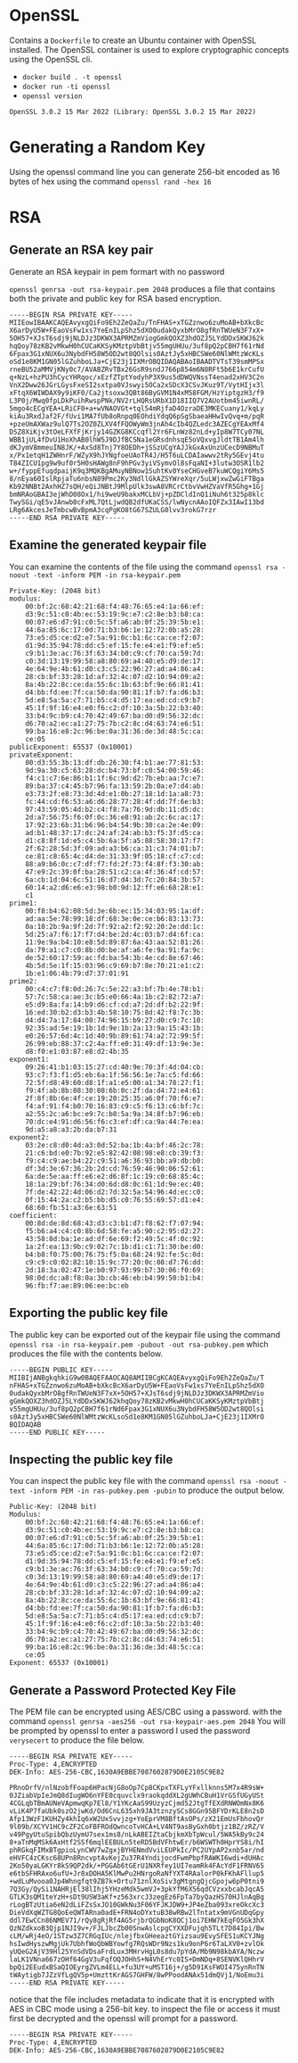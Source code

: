 # OpenSSL

Contains a `Dockerfile` to create an Ubuntu container with OpenSSL installed. The
OpenSSL container is used to explore cryptographic concepts using the OpenSSL
cli. 

* `docker build . -t openssl`
* `docker run -ti openssl`
* `openssl version`
``` 
OpenSSL 3.0.2 15 Mar 2022 (Library: OpenSSL 3.0.2 15 Mar 2022)
```

# Generating a Random Key 

Using the openssl command line you can generate 256-bit encoded as  16 bytes of hex using the 
command `openssl rand -hex 16`
 
# RSA

## Generate an RSA key pair 

Generate an RSA keypair in pem formart with no password 

`openssl genrsa -out rsa-keypair.pem 2048` produces a file that 
contains both the private and public key for RSA based 
encryption. 

```
-----BEGIN RSA PRIVATE KEY-----
MIIEowIBAAKCAQEAvyxgQiFo9Eh2ZeQaZu/TnFHAS+xTGZznwo6zuMoAB+bXkcBc
X6arDyU5W+FEaoVsFw1xs7YeEnILpShz5dXO0udakQyxbMrO8gfRnTWUeN3F7xX+
5OH57+XJsT6sdj9jNLDJz3DKWX3APRMZmViogGmkQOXZ3hdOZJ5LYdDDxSKWJ62k
hqQoy78zKB2vMkwH0hCUCaKKSyKMztpVbBtjv55mgUHUu/3uf8pQ2pCBH7f61rNd
6Fpax3G1xNUX6u3NybdFH58W5OD2wt8QOlsis0AztJy5xHBCSWe60NlWMtzWcKLs
oSd1e8KM1GN05lGZuhboLJa+CjE23j1IXMrOBQIDAQABAoIBAADTVTsT39smMPSx
rneBU52aMMVjKNy0c7/AVABZRvTBx26GsR9sndJ766p854m6N8RFt5b6E1krCufU
q+NzL+hzPU3hCycYHRqoc/xEzfZTptYodyhP3X9us5dDWQVNssT4enad2xHV3C2n
VnX2Dww26JGrLGysFxeSI2sxtpa0VJswyi5OCa2xSDcX3CSvJKuz9T/VytHIjx3l
xFtqX6WIWDAX9y9iKF0/Ca2jtsoxw3QBt86ByGVM1N4xM58FGM/HzYiptgzH3/f9
L3P0j/Mwq0fpLDkPuihRwspPNk/NV2rLHQRsURbX1D18IIQ7V2AUotbm45iwnRL/
5mgo4cECgYEA+LRiCF0+a+wVNAOVGt+tql54mRjfaD4OzraDE3MKECuany1/kqLy
kiAu3RxdJaf2F/fUvi1MA7fUb8oRnpq0EOhdiYdqQ6pSgSbaeaHHwIvQvq+m/pqR
+pzeUmAXWaz9ulQ7Ts2OZ0ZLXV4fFQOWyWm3jnAh4cIb4QZLedc3AZECgYEAxMf4
DSZ8XiKjv3tOeLFXfFjKrjy14GZKG8KCcqfl2Yr6FLnWz82nLd+yIp8W7TCy07NL
WBB1jUL4fDvU1HoXhAB0lhW5J9DJfBCSNa1eGRsdnhsqE5oVQxvgJldtTB1Am4lh
dKJymV8mmeuIN8JK/+AxSd8Tnj7Y8OEDh+jSSzUCgYAJJkGxAxUnzUCecD9NBMuT
x/Px1etqH1ZWHnrF/WZyX9hJYNgfoeUAoTR4J/H5T6uLCDAIawwv2tRy5GEvj4tu
T84ZICU1pg9w9uf0r5H0sHAWg8nF9hPGv3yiVSymvOl8sFqaNI+3lutw3OSR1lb2
w+/fyppEfuqdpaijK9q3MQKBgAMuyNBNow1SuhtKv0YseCHGveB7kuWCQgiY6Ms5
8/nEya60IslRpjaTu6nbsN89Pmc2Ky3NdllGkAZSYWreXqr/5uLWjxwZwGiFTBga
Kb92NNBt2AxhHZ7sQH/eQiJNBtJ9MlpUlk3swA8VRCrCtbvVwHZVaVfR5Ghg+1Gj
bmNRAoGBAI3ejWhD08Ox1/hi9weU9bakxMCLbVj+pZDCldInQ1iNuh6t325p8klc
TwySGi/qE5vJAnwb0cFxML7QtLjwdQB2dfUKaCSS/lwNycnAAoIQFZx3IAwI13bd
LRg6AkcesJeTmbcwBvBpmA3cqPgKO8tG67SZULG0lvv3rokG7rzr
-----END RSA PRIVATE KEY-----
```

## Examine the generated keypair file 

You can examine the contents of the file using the command 
`openssl rsa -noout -text -inform PEM -in rsa-keypair.pem`

```
Private-Key: (2048 bit)
modulus:
    00:bf:2c:60:42:21:68:f4:48:76:65:e4:1a:66:ef:
    d3:9c:51:c0:4b:ec:53:19:9c:e7:c2:8e:b3:b8:ca:
    00:07:e6:d7:91:c0:5c:5f:a6:ab:0f:25:39:5b:e1:
    44:6a:85:6c:17:0d:71:b3:b6:1e:12:72:0b:a5:28:
    73:e5:d5:ce:d2:e7:5a:91:0c:b1:6c:ca:ce:f2:07:
    d1:9d:35:94:78:dd:c5:ef:15:fe:e4:e1:f9:ef:e5:
    c9:b1:3e:ac:76:3f:63:34:b0:c9:cf:70:ca:59:7d:
    c0:3d:13:19:99:58:a8:80:69:a4:40:e5:d9:de:17:
    4e:64:9e:4b:61:d0:c3:c5:22:96:27:ad:a4:86:a4:
    28:cb:bf:33:28:1d:af:32:4c:07:d2:10:94:09:a2:
    8a:4b:22:8c:ce:da:55:6c:1b:63:bf:9e:66:81:41:
    d4:bb:fd:ee:7f:ca:50:da:90:81:1f:b7:fa:d6:b3:
    5d:e8:5a:5a:c7:71:b5:c4:d5:17:ea:ed:cd:c9:b7:
    45:1f:9f:16:e4:e0:f6:c2:df:10:3a:5b:22:b3:40:
    33:b4:9c:b9:c4:70:42:49:67:ba:d0:d9:56:32:dc:
    d6:70:a2:ec:a1:27:75:7b:c2:8c:d4:63:74:e6:51:
    99:ba:16:e8:2c:96:be:0a:31:36:de:3d:48:5c:ca:
    ce:05
publicExponent: 65537 (0x10001)
privateExponent:
    00:d3:55:3b:13:df:db:26:30:f4:b1:ae:77:81:53:
    9d:9a:30:c5:63:28:dc:b4:73:bf:c0:54:00:59:46:
    f4:c1:c7:6e:86:b1:1f:6c:9d:d2:7b:eb:aa:7c:e7:
    89:ba:37:c4:45:b7:96:fa:13:59:2b:0a:e7:d4:ab:
    e3:73:2f:e8:73:3d:4d:e1:0b:27:18:1d:1a:a8:73:
    fc:44:cd:f6:53:a6:d6:28:77:28:4f:dd:7f:6e:b3:
    97:43:59:05:4d:b2:c4:f8:7a:76:9d:db:11:d5:dc:
    2d:a7:56:75:f6:0f:0c:36:e8:91:ab:2c:6c:ac:17:
    17:92:23:6b:31:b6:96:b4:54:9b:30:ca:2e:4e:09:
    ad:b1:48:37:17:dc:24:af:24:ab:b3:f5:3f:d5:ca:
    d1:c8:8f:1d:e5:c4:5b:6a:5f:a5:88:58:30:17:f7:
    2f:62:28:5d:3f:09:ad:a3:b6:ca:31:c3:74:01:b7:
    ce:81:c8:65:4c:d4:de:31:33:9f:05:18:cf:c7:cd:
    88:a9:b6:0c:c7:df:f7:fd:2f:73:f4:8f:f3:30:ab:
    47:e9:2c:39:0f:ba:28:51:c2:ca:4f:36:4f:cd:57:
    6a:cb:1d:04:6c:51:16:d7:d4:3d:7c:20:84:3b:57:
    60:14:a2:d6:e6:e3:98:b0:9d:12:ff:e6:68:28:e1:
    c1
prime1:
    00:f8:b4:62:08:5d:3e:6b:ec:15:34:03:95:1a:df:
    ad:aa:5e:78:99:18:df:68:3e:0e:ce:b6:83:13:73:
    0a:10:2b:9a:9f:2d:7f:92:a2:f2:92:20:2e:dd:1c:
    5d:25:a7:f6:17:f7:d4:be:2d:4c:03:b7:d4:6f:ca:
    11:9e:9a:b4:10:e8:5d:89:87:6a:43:aa:52:81:26:
    da:79:a1:c7:c0:8b:d0:be:af:a6:fe:9a:91:fa:9c:
    de:52:60:17:59:ac:fd:ba:54:3b:4e:cd:8e:67:46:
    4b:5d:5e:1f:15:03:96:c9:69:b7:8e:70:21:e1:c2:
    1b:e1:06:4b:79:d7:37:01:91
prime2:
    00:c4:c7:f8:0d:26:7c:5e:22:a3:bf:7b:4e:78:b1:
    57:7c:58:ca:ae:3c:b5:e0:66:4a:1b:c2:82:72:a7:
    e5:d9:8a:fa:14:b9:d6:cf:cd:a7:2d:df:b2:22:9f:
    16:ed:30:b2:d3:b3:4b:58:10:75:8d:42:f8:7c:3b:
    d4:d4:7a:17:84:00:74:96:15:b9:27:d0:c9:7c:10:
    92:35:ad:5e:19:1b:1d:9e:1b:2a:13:9a:15:43:1b:
    e0:26:57:6d:4c:1d:40:9b:89:61:74:a2:72:99:5f:
    26:99:eb:88:37:c2:4a:ff:e0:31:49:df:13:9e:3e:
    d8:f0:e1:03:87:e8:d2:4b:35
exponent1:
    09:26:41:b1:03:15:27:cd:40:9e:70:3f:4d:04:cb:
    93:c7:f3:f1:d5:eb:6a:1f:56:56:1e:7a:c5:fd:66:
    72:5f:d8:49:60:d8:1f:a1:e5:00:a1:34:78:27:f1:
    f9:4f:ab:8b:08:30:08:6b:0c:2f:da:d4:72:e4:61:
    2f:8f:8b:6e:4f:ce:19:20:25:35:a6:0f:70:f6:e7:
    f4:af:91:f4:b0:70:16:83:c9:c5:f6:13:c6:bf:7c:
    a2:55:2c:a6:bc:e9:7c:b0:5a:9a:34:8f:b7:96:eb:
    70:dc:e4:91:d6:56:f6:c3:ef:df:ca:9a:44:7e:ea:
    9d:a5:a8:a3:2b:da:b7:31
exponent2:
    03:2e:c8:d0:4d:a3:0d:52:ba:1b:4a:bf:46:2c:78:
    21:c6:bd:e0:7b:92:e5:82:42:08:98:e8:cb:39:f3:
    f9:c4:c9:ae:b4:22:c9:51:a6:36:93:bb:a9:db:b0:
    df:3d:3e:67:36:2b:2d:cd:76:59:46:90:06:52:61:
    6a:de:5e:aa:ff:e6:e2:d6:8f:1c:19:c0:68:85:4c:
    18:1a:29:bf:76:34:d0:6d:d8:0c:61:1d:9e:ec:40:
    7f:de:42:22:4d:06:d2:7d:32:5a:54:96:4d:ec:c0:
    0f:15:44:2a:c2:b5:bb:d5:c0:76:55:69:57:d1:e4:
    68:60:fb:51:a3:6e:63:51
coefficient:
    00:8d:de:8d:68:43:d3:c3:b1:d7:f8:62:f7:07:94:
    f5:b6:a4:c4:c0:8b:6d:58:fe:a5:90:c2:95:d2:27:
    43:58:8d:ba:1e:ad:df:6e:69:f2:49:5c:4f:0c:92:
    1a:2f:ea:13:9b:c9:02:7c:1b:d1:c1:71:30:be:d0:
    b4:b8:f0:75:00:76:75:f5:0a:68:24:92:fe:5c:0d:
    c9:c9:c0:02:82:10:15:9c:77:20:0c:08:d7:76:dd:
    2d:18:3a:02:47:1e:b0:97:93:99:b7:30:06:f0:69:
    98:0d:dc:a8:f8:0a:3b:cb:46:eb:b4:99:50:b1:b4:
    96:fb:f7:ae:89:06:ee:bc:eb
```

## Exporting the public key file

The public key can be exported out of the keypair file 
using the command `openssl rsa -in rsa-keypair.pem -pubout -out rsa-pubkey.pem` 
which produces the file with the contents below. 

```
-----BEGIN PUBLIC KEY-----
MIIBIjANBgkqhkiG9w0BAQEFAAOCAQ8AMIIBCgKCAQEAvyxgQiFo9Eh2ZeQaZu/T
nFHAS+xTGZznwo6zuMoAB+bXkcBcX6arDyU5W+FEaoVsFw1xs7YeEnILpShz5dXO
0udakQyxbMrO8gfRnTWUeN3F7xX+5OH57+XJsT6sdj9jNLDJz3DKWX3APRMZmVio
gGmkQOXZ3hdOZJ5LYdDDxSKWJ62khqQoy78zKB2vMkwH0hCUCaKKSyKMztpVbBtj
v55mgUHUu/3uf8pQ2pCBH7f61rNd6Fpax3G1xNUX6u3NybdFH58W5OD2wt8QOlsi
s0AztJy5xHBCSWe60NlWMtzWcKLsoSd1e8KM1GN05lGZuhboLJa+CjE23j1IXMrO
BQIDAQAB
-----END PUBLIC KEY-----
```

## Inspecting the public key file 

You can inspect the public key file with the command 
`openssl rsa -noout -text -inform PEM -in ras-pubkey.pem -pubin` 
to produce the output below.

```
Public-Key: (2048 bit)
Modulus:
    00:bf:2c:60:42:21:68:f4:48:76:65:e4:1a:66:ef:
    d3:9c:51:c0:4b:ec:53:19:9c:e7:c2:8e:b3:b8:ca:
    00:07:e6:d7:91:c0:5c:5f:a6:ab:0f:25:39:5b:e1:
    44:6a:85:6c:17:0d:71:b3:b6:1e:12:72:0b:a5:28:
    73:e5:d5:ce:d2:e7:5a:91:0c:b1:6c:ca:ce:f2:07:
    d1:9d:35:94:78:dd:c5:ef:15:fe:e4:e1:f9:ef:e5:
    c9:b1:3e:ac:76:3f:63:34:b0:c9:cf:70:ca:59:7d:
    c0:3d:13:19:99:58:a8:80:69:a4:40:e5:d9:de:17:
    4e:64:9e:4b:61:d0:c3:c5:22:96:27:ad:a4:86:a4:
    28:cb:bf:33:28:1d:af:32:4c:07:d2:10:94:09:a2:
    8a:4b:22:8c:ce:da:55:6c:1b:63:bf:9e:66:81:41:
    d4:bb:fd:ee:7f:ca:50:da:90:81:1f:b7:fa:d6:b3:
    5d:e8:5a:5a:c7:71:b5:c4:d5:17:ea:ed:cd:c9:b7:
    45:1f:9f:16:e4:e0:f6:c2:df:10:3a:5b:22:b3:40:
    33:b4:9c:b9:c4:70:42:49:67:ba:d0:d9:56:32:dc:
    d6:70:a2:ec:a1:27:75:7b:c2:8c:d4:63:74:e6:51:
    99:ba:16:e8:2c:96:be:0a:31:36:de:3d:48:5c:ca:
    ce:05
Exponent: 65537 (0x10001)
```

## Generate a Password Protected Key File

The PEM file can be encrypted using AES/CBC using a password.
with the command 
`openssl genrsa -aes256 -out rsa-keypair-aes.pem 2048` You will be
prompted by openssl to enter a password I used the password 
`verysecert` to produce the file below.

```
-----BEGIN RSA PRIVATE KEY-----
Proc-Type: 4,ENCRYPTED
DEK-Info: AES-256-CBC,1630A9EBBE7087602879D0E2105C9E82

PRnoDrfV/nlNzobfFoap6HPacNjG8oOp7Cp8CKpxTXFLyYFxllknns5M7x4R9sW+
0JZiabVpIeJmQ8dIugWO6nYFE0cquvclx9raokqddXL2gUWhCBuH1VrGSfUGyUSt
4CGLqbTBmAUNeVApmwqKp7El8/Y1YKcAaS99UzyzCjmd52JtgTfEXdRNWOmNx8K6
vLiK4P7faUbk0szO2jwKd/Od6CnL635xh9JA3tznzySCs8GGn95BFYDrKLE8n2sD
Afp13WzF1KUHZy4khIq6xW2UxSvvjzg+YoEprVM8BftAsOPs/zX21EmUsFbhovQr
9l09b/XCYV1HC9cZF2CoFBFROdQwncoTvHCA+LV4NT9asByGxh0btjz1BZ/zRZ/V
v49PgyUtuSpibQbzUymU7sex1ms8/nLkABEIZtaCbjkmXbTpWcul/5WA5kBy9c24
8+aTnMqMSk6AxHtf2SSf6mqlEEBULn5teRD5BdVFhtwEr/b6WSWTh0HprYS8i/hI
phRGkqFIMxBTgpioLynCWV7wZgxjBYHENmdVviLEUPkIc/PC2UYpAP2xnb5ar/nd
eHVFC4zCKsc68UPn8RncvptAvKejZu37R4YndijocdFwmPbpfRAWKI6wdi+dUHAc
2Ko50yaLGKYr8kS9QP2dk/+PGGAb6tGErU1NXRfey1UI7eamRk4FAcYdF1FRNV65
e6tbSFHRAxo6ufU+Jr8xDOHA5KlMwPu2HNrgoRaNfYXT4RAalorP0kFKhAFllup5
+wdLuMvooa0Jp4Whngfqt9ZB7k+Ortu71znlXoSiv3gMtgngQjcGpojw6pP0tni9
7Q3Gy/QySi1NAHRjEl38lIhj5YHzeMdk5wmVJ+3pkYfM6X56qdCVzxxbcabJqcA5
GTLK3sQM1teYzH+sDt9USW3aKf+z563xrcJ3zegEz6FpTa7byQazHS70HJlnAqBg
rLogBTzUtia6eN2dLiFZsSxJO10GWkNu3F06YFJKJDW9+JP4eZba093xreOkcXc3
DieVdXqWZTG8QoEeQWTARna0adE+FRN4oDYxtuB38wRBw2lTntatx9mVGnUDqGpy
ddl7EwCCn86NMEV71/rQy8gRjRf4AG5rjbrQGbNoK8QCj1oi7EHW7kEqFO5Gk3hX
QzNZdkxoB3Qjp1NJI9v+/FJLJbcZb00SnwAslcpgCYXXDFujqh5TLt7D84Ipi/Bw
cLM/wRj4eO/1STzw3Z7CRGqIUc/nlejfbxGHeeaztGYizsau9EvySFES1uKCYJNg
hsIwdHyszwMgjUk7UbhfWoQbWBYowfg7RQsWDr9Nzs1ku9onP6r6TaLXV0+zvlOk
yUQeG2AjV39Hl25YnSdVDsaFrdLux3MHrvHgL0s8du7pYdA/Mb9N98kbAYA/Nczw
laLK1VNna667zOHf64GgV3uFqfOQJOHhS+N4VhErYc0IS+DmNDq+8SENVKlQHhrV
bpQi2EEudxBSaQIOEyrgZVLm4ELL+fu3UY+uMST16j+/g5D91KsFWOI475ynRnTN
tWAytigb7JZzVfLgQV5p+UmzttKrAGS7GHFW/8wPPoodANAx51dmQVj1/NoEmu3i
-----END RSA PRIVATE KEY-----
```

notice that the file includes metadata to indicate that it is 
encrypted with AES in CBC mode using a 256-bit key. to inspect
the file or access it must first be decrypted and the openssl
will prompt for a password. 

```
-----BEGIN RSA PRIVATE KEY-----
Proc-Type: 4,ENCRYPTED
DEK-Info: AES-256-CBC,1630A9EBBE7087602879D0E2105C9E82
```